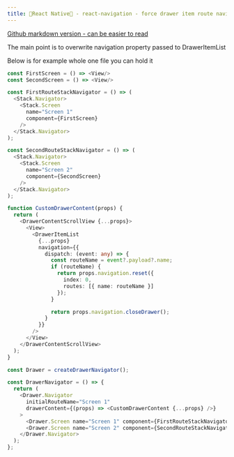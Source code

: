 ```yaml
---
title: 🚀React Native🚀 - react-navigation - force drawer item route navigation
---
```


[Github markdown version - can be easier to read](https://github.com/yerevin/blog/blob/gh-pages/_posts/2021-03-13-react-navigation-force-drawer-item-route-navigation.md)

The main point is to overwrite navigation property passed to DrawerItemList



Below is for example whole one file you can hold it

```typescript
const FirstScreen = () => <View/>
const SecondScreen = () => <View/>
```

```typescript
const FirstRouteStackNavigator = () => (
  <Stack.Navigator>
    <Stack.Screen
      name="Screen 1"
      component={FirstScreen}
    />
  </Stack.Navigator>
);

const SecondRouteStackNavigator = () => (
  <Stack.Navigator>
    <Stack.Screen
      name="Screen 2"
      component={SecondScreen}
    />
  </Stack.Navigator>
);
```

```typescript
function CustomDrawerContent(props) {
  return (
    <DrawerContentScrollView {...props}>
      <View>
        <DrawerItemList
          {...props}
          navigation={{
            dispatch: (event: any) => {
              const routeName = event?.payload?.name;
              if (routeName) {
                return props.navigation.reset({
                  index: 0,
                  routes: [{ name: routeName }]
                });
              }

              return props.navigation.closeDrawer();
            }
          }}
        />
      </View>
    </DrawerContentScrollView>
  );
}
```

```typescript
const Drawer = createDrawerNavigator();

const DrawerNavigator = () => {
  return (
    <Drawer.Navigator
      initialRouteName="Screen 1"
      drawerContent={(props) => <CustomDrawerContent {...props} />}
    >
      <Drawer.Screen name="Screen 1" component={FirstRouteStackNavigator} />
      <Drawer.Screen name="Screen 2" component={SecondRouteStackNavigator} />
    </Drawer.Navigator>
  );
};
```
